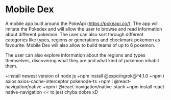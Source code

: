 # Mobile Dex

A mobile app built around the PokeApi (https://pokeapi.co/). The app will imitate the Pokedex and will allow the user to browse and read information about different pokemon. The user can also sort through different categories like types, regions or generations and checkmark pokemon as favourite. Mobile Dex will also allow to build teams of up to 6 pokemon.

The user can also explore information about the regions and types themselves, discovering what they are and what kind of pokemon inhabit them.


+install newest version of node js
+npm install @expo/ngrok@^4.1.0
+npm i axios axios-cache-interceptor pokenode-ts
+npm i @react-navigation/native
+npm i @react-navigation/native-stack
+npm install react-native-navigation << to jest chyba dobre xD